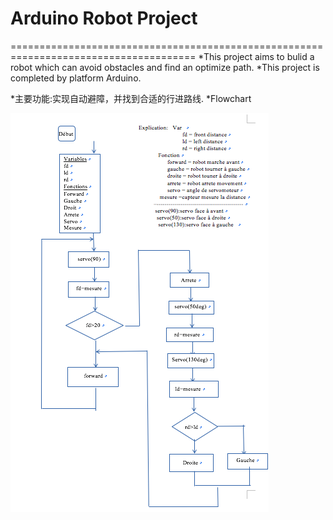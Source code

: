 # Arduino Robot Project
======================================================================================
*This project aims to bulid a robot which can avoid obstacles and find an optimize path. 
*This project is completed by platform Arduino.

*主要功能:实现自动避障，并找到合适的行进路线.
*Flowchart

![Flowchart](https://github.com/yangyou95/Arduino-Robot-Project/raw/master/algorigramme.png)
